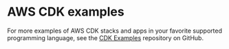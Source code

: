 # AWS CDK examples<a name="about_examples"></a>

For more examples of AWS CDK stacks and apps in your favorite supported programming language, see the [CDK Examples](https://github.com/aws-samples/aws-cdk-examples) repository on GitHub\.